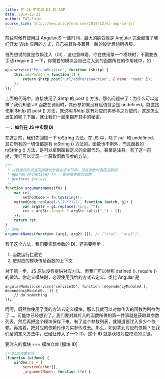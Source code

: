 ```yaml
---
title: 在 JS 中实现 DI 和 AOP
date: 2014-12-21
author: TAT.Fujun
source_link: http://www.alloyteam.com/2014/12/di-aop-in-js/
---
```


<!-- {% raw %} - for jekyll -->

前些时候有使用过 AngularJS 一些时间，最大的感受就是 Angular 完全颠覆了我们开发 Web 应用的方式，自己被其许多耳目一新的设计思想所折服。

首先想说的就是依赖注入（DI），这也意味着，你在使用某一个模块时，不需要去手动 require () 一下，你需要的模块会自己注入到的函数所在的作用域中，如：

```javascript
app.service("PersonService", function ($http) {
    this.addPerson = function () {
        return $http.post("url/addPersonAction", { name: "name" });
    };
});
```

上面的代码中，直接使用了 $http 的 post () 方法。那么问题来了：为什么可以这样？我们知道 JS 函数在调用时，其形参如果没有赋值就会是 undefined。能直接使用 $http 的 post () 方法，就说明 $http 是有对应的实参与之对应的。这是怎么发生的呢？下面，就让我们一起来揭开其中的秘密。

**一： 如何在 JS 中实现 DI**

在这之前，我们先回顾一下 toString 方法。在 JS 中，除了 null 和 undefined，其它所有的一切值都是有 toString () 方法的。函数也不例外，而且函数的 toString () 方法，是可以拿到函数定义的全部代码，甚至是注释。有了这一前提，我们可以实现一个获取函数形参的方法。

```javascript
/**
 * 以数组的形式返回函数的参数名字字符串。没有参数时返回空数组
 * @param {Function} fn - 要获取参数的函数
 * @returns {Array}
 */
function argumentNames(fn) {
    var ret,
        methodCode = fn.toString();
    methodCode.replace(/\((.*?)\)/, function (match, g1) {
        var argStr = g1.replace(/\s/g, "");
        ret = argStr.length ? argStr.split(",") : [];
    });
    return ret;
}
// 使用：
argumentNames(function (arg1, arg2) {}); // ["arg1", "arg2"];
```

有了这个方法，我们要实现参数的 DI，还需要两步：  
1. 函数运行拦截它  
2. 把对应的模块传给函数的上下文

对于第一步，JS 原生没有提供对应方法。但我们可以参照 defined (), require () 的做法。你定义模块时，必须使用我给的方式去定义。类比 Angular 是

    angularModule.service('serviceID', function (dependencyModuleA [, dependencyModuleB...]) {
    	// do something
    });

呵呵，既然你使用了我的方法去定义模块，那么我就可以对你传入的函数为所欲为了...。可能你已经想到了，我们要对其传入的函数所做的第一件事就是获取其参数列表，然后再把这个模块保存下来。有了这个参数列表，就知道要注入多少个依赖。再接着，把对应的依赖传作为实参传过去。那么，如何拿到对应的依赖？在我们给的定义方法中，已经让传入了一个 ID，这个 ID 就是获取对应模块的关键。

要注入的模块 === 模块仓库 \[模块 ID];

```javascript
// DI的完整实现：
(function (widnow) {
    window.DI = {
        serviceCache:{},
        _argumentNames: function (fn) {
```


<!-- {% endraw %} - for jekyll -->